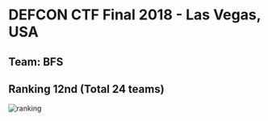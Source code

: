 # DEFCON CTF Final 2018 - Las Vegas, USA
## Team: BFS 
## Ranking 12nd (Total 24 teams)
![ranking](https://github.com/ssspeedgit00/CTF/blob/master/2018/DEFCON_Final/defcon_2018.jpg)